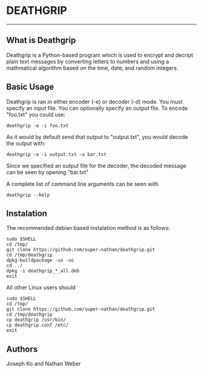 DEATHGRIP
=========================
-------------------------


What is Deathgrip
-------------------------

Deathgrip is a Python-based program which is used to encrypt and decript plain text messages by converting letters to numbers and using a mathmatical algorithm based on the time, date, and random integers. 

 Basic Usage
-------------------------

Deathgrip is ran in either encoder (-e) or decoder (-d) mode. You must specify an input file. You can optionally specify an output file. To encode "foo.txt" you could use:

    deathgrip -e -i foo.txt

As it would by default send that output to "output.txt", you would decode the output with:

    deathgrip -e -i output.txt -o bar.txt

Since we specified an output file for the decoder, the decoded message can be seen by opening "bar.txt"
    
A complete list of command line arguments can be seen with 

	deathgrip --help
    

Instalation
--------------------------

The recommended debian based instalation method is as follows:

    sudo $SHELL
    cd /tmp/
    git clone https://github.com/super-nathan/deathgrip.git
    cd /tmp/deathgrip
    dpkg-buildpackage -us -uc
    cd ../
    dpkg -i deathgrip_*_all.deb
    exit
    
All other Linux users should
	
	sudo $SHELL
    cd /tmp/
    git clone https://github.com/super-nathan/deathgrip.git
    cd /tmp/deathgrip
    cp deathgrip /usr/bin/
    cp deathgrip.conf /etc/
    exit

Authors
------------------------

Joseph Ko and Nathan Weber
